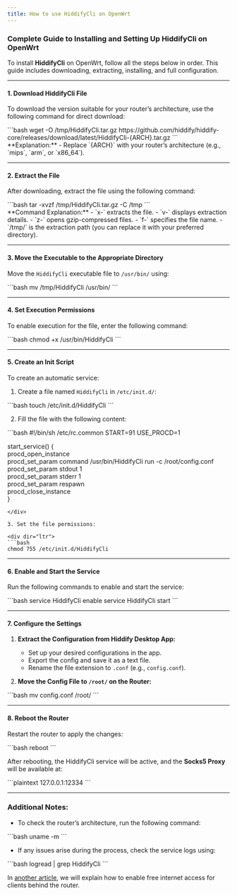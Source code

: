 ```yaml
---
title: How to use HiddifyCli on OpenWrt  
---
```


### **Complete Guide to Installing and Setting Up HiddifyCli on OpenWrt**

To install **HiddifyCli** on OpenWrt, follow all the steps below in order. This guide includes downloading, extracting, installing, and full configuration.

---

#### 1. **Download HiddifyCli File**  
To download the version suitable for your router’s architecture, use the following command for direct download:  
<div dir="ltr">  
   ```bash  
   wget -O /tmp/HiddifyCli.tar.gz https://github.com/hiddify/hiddify-core/releases/download/latest/HiddifyCli-{ARCH}.tar.gz  
   ```  
</div>  
**Explanation:**  
- Replace `{ARCH}` with your router’s architecture (e.g., `mips`, `arm`, or `x86_64`).  

---

#### 2. **Extract the File**  
After downloading, extract the file using the following command:  

<div dir="ltr">  
```bash  
tar -xvzf /tmp/HiddifyCli.tar.gz -C /tmp  
```  
</div>  
**Command Explanation:**  
- `x-` extracts the file.  
- `v-` displays extraction details.  
- `z-` opens gzip-compressed files.  
- `f-` specifies the file name.  
- `/tmp/` is the extraction path (you can replace it with your preferred directory).  

---

#### 3. **Move the Executable to the Appropriate Directory**  
Move the `HiddifyCli` executable file to `/usr/bin/` using:  

<div dir="ltr">  
```bash  
mv /tmp/HiddifyCli /usr/bin/  
```  
</div>  

---

#### 4. **Set Execution Permissions**  
To enable execution for the file, enter the following command:  

<div dir="ltr">  
```bash  
chmod +x /usr/bin/HiddifyCli  
```  
</div>  

---

#### 5. **Create an Init Script**  
To create an automatic service:  
1. Create a file named `HiddifyCli` in `/etc/init.d/`:  

<div dir="ltr">  
   ```bash  
   touch /etc/init.d/HiddifyCli  
   ```  
</div>  

2. Fill the file with the following content:  

<div dir="ltr">  
   ```bash  
   #!/bin/sh /etc/rc.common  
   START=91  
   USE_PROCD=1  

   start_service() {  
       procd_open_instance  
       procd_set_param command /usr/bin/HiddifyCli run -c /root/config.conf  
       procd_set_param stdout 1  
       procd_set_param stderr 1  
       procd_set_param respawn  
       procd_close_instance  
   }  
   ```  
</div>  

3. Set the file permissions:  

<div dir="ltr">  
   ```bash  
   chmod 755 /etc/init.d/HiddifyCli  
   ```  
</div>  

---

#### 6. **Enable and Start the Service**  
Run the following commands to enable and start the service:  

<div dir="ltr">  
```bash  
service HiddifyCli enable  
service HiddifyCli start  
```  
</div>  

---

#### 7. **Configure the Settings**  
1. **Extract the Configuration from Hiddify Desktop App:**  
   - Set up your desired configurations in the app.  
   - Export the config and save it as a text file.  
   - Rename the file extension to `.conf` (e.g., `config.conf`).  

2. **Move the Config File to `/root/` on the Router:**  

<div dir="ltr">  
   ```bash  
   mv config.conf /root/  
   ```  
</div>  

---

#### 8. **Reboot the Router**  
Restart the router to apply the changes:  

<div dir="ltr">  
```bash  
reboot  
```  
</div>  

After rebooting, the HiddifyCli service will be active, and the **Socks5 Proxy** will be available at:  

<div dir="ltr">  
```plaintext  
127.0.0.1:12334  
```  
</div>  

---

### Additional Notes:  
- To check the router’s architecture, run the following command:  

<div dir="ltr">  
  ```bash  
  uname -m  
  ```  
</div>  

- If any issues arise during the process, check the service logs using:  

<div dir="ltr">  
  ```bash  
  logread | grep HiddifyCli  
  ```  
</div>  

In [another article](/app/How-to-Enable-Free-Internet-Access-for-Clients-Behind-an-OpenWrt-Router-Using-HiddifyCli/), we will explain how to enable free internet access for clients behind the router.

